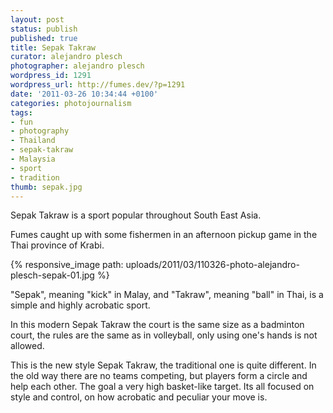 ```yaml
---
layout: post
status: publish
published: true
title: Sepak Takraw
curator: alejandro plesch
photographer: alejandro plesch
wordpress_id: 1291
wordpress_url: http://fumes.dev/?p=1291
date: '2011-03-26 10:34:44 +0100'
categories: photojournalism
tags:
- fun
- photography
- Thailand
- sepak-takraw
- Malaysia
- sport
- tradition
thumb: sepak.jpg
---
```

Sepak Takraw is a sport popular throughout South East Asia.  

Fumes caught up with some fishermen in an afternoon pickup game in the Thai province of Krabi.

{% responsive_image path: uploads/2011/03/110326-photo-alejandro-plesch-sepak-01.jpg %}

"Sepak", meaning "kick" in Malay, and "Takraw", meaning "ball" in Thai, is a simple and highly acrobatic sport.  

In this modern Sepak Takraw the court is the same size as a badminton court, the rules are the same as in volleyball, only using one's hands is not allowed.  

This is the new style Sepak Takraw, the traditional one is quite different. In the old way there are no teams competing, but players form a circle and help each other. The goal a very high basket-like target. Its all focused on style and control, on how acrobatic and peculiar your move is.


